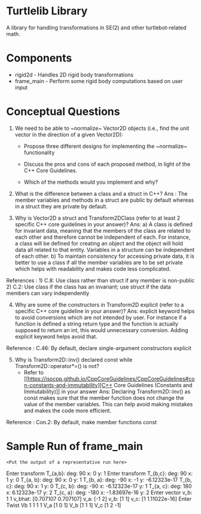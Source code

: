 # Turtlelib Library
A library for handling transformations in SE(2) and other turtlebot-related math.

# Components
- rigid2d - Handles 2D rigid body transformations
- frame_main - Perform some rigid body computations based on user input

# Conceptual Questions
1. We need to be able to ~normalize~ Vector2D objects (i.e., find the unit vector in the direction of a given Vector2D):
   - Propose three different designs for implementing the ~normalize~ functionality

   - Discuss the pros and cons of each proposed method, in light of the C++ Core Guidelines.

   - Which of the methods would you implement and why?

2. What is the difference between a class and a struct in C++?
Ans : The member variables and methods in a struct are public by default whereas in a struct they are private by default.


3. Why is Vector2D a struct and Transform2DClass (refer to at least 2 specific C++ core guidelines in your answer)?
Ans: 
a) A class is defined for invariant data, meaning that the members of the class are related to each other and therefore cannot be independent of each. For instance, a class will be defined for creating an object and the object will hold data all related to that entity. Variables in a structure can be independent of each other. 
b) To maintain consistency for accessing private data, it is better to use a class if all the member variables are to be set private which helps with readability and makes code less complicated.

References : 1) C.8: Use class rather than struct if any member is non-public
             2) C.2: Use class if the class has an invariant; use struct if the data members can vary independently


4. Why are some of the constructors in Transform2D explicit (refer to a specific C++ core guideline in your answer)?
Ans: explicit keyword helps to avoid conversions which are not intended by user. For instance if a function is defined a string return type
and the function is actually supposed to return an int, this would unnecessary conversion. Adding explicit keyword helps avoid that.

Reference : C.46: By default, declare single-argument constructors explicit



5. Why is Transform2D::inv() declared const while Transform2D::operator*=() is not?
   - Refer to [[https://isocpp.github.io/CppCoreGuidelines/CppCoreGuidelines#con-constants-and-immutability][C++ Core Guidelines (Constants and Immutability)]] in your answer
Ans: Declaring Transform2D::inv() as const makes sure that the member function does not change the value of the member variables. This can help avoid making mistakes and makes the code more efficient.

Reference : Con.2: By default, make member functions const

# Sample Run of frame_main
```
<Put the output of a representative run here>
```
Enter transform T_{a,b}:
deg: 90 x: 0 y: 1
Enter transform T_{b,c}:
deg: 90 x: 1 y: 0
T_{a, b}: deg: 90 x: 0 y: 1
T_{b, a}: deg: -90 x: -1 y: -6.12323e-17
T_{b, c}: deg: 90 x: 1 y: 0
T_{c, b}: deg: -90 x: -6.12323e-17 y: 1
T_{a, c}: deg: 180 x: 6.12323e-17 y: 2
T_{c, a}: deg: -180 x: -1.83697e-16 y: 2
Enter vector v_b:
1 1
v_bhat: [0.707107 0.707107]
v_a: [-1 2]
v_b: [1 1]
v_c: [1 1.11022e-16]
Enter Twist Vb
1 1 1 1
V_a [1 0 1]
V_b [1 1 1]
V_c [1 2 -1]
